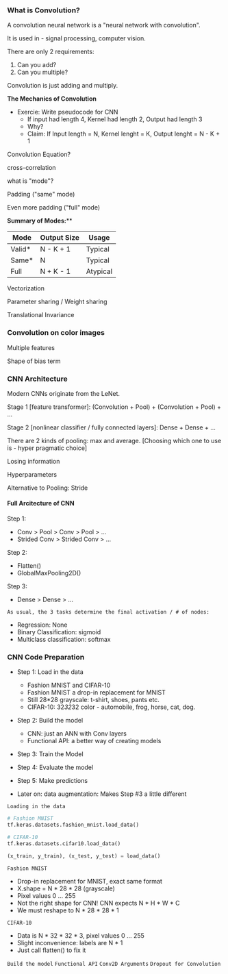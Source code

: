 ### What is Convolution?

A convolution neural network is a "neural network with convolution".

It is used in - signal processing, computer vision.

There are only 2 requirements:

1. Can you add?
2. Can you multiple?

Convolution is just adding and multiply.

**The Mechanics of Convolution**

* Exercie: Write pseudocode for CNN
  * If input had length 4, Kernel had length 2, Output had length 3
  * Why?
  * Claim: If Input length = N, Kernel lenght = K, Output lenght = N - K + 1

Convolution Equation?

cross-correlation

what is "mode"?

Padding ("same" mode)

Even more padding ("full" mode)

**Summary of Modes:****


| Mode   | Output Size | Usage    |
| ------ | ----------- | -------- |
| Valid* | N - K + 1   | Typical  |
| Same*  | N           | Typical  |
| Full   | N + K - 1   | Atypical |

Vectorization

Parameter sharing / Weight sharing

Translational Invariance

### Convolution on color images

Multiple features

Shape of bias term

### CNN Architecture

Modern CNNs originate from the LeNet.

Stage 1 [feature transformer]: (Convolution + Pool) + (Convolution + Pool) + ...

Stage 2 [nonlinear classifier / fully connected layers]: Dense + Dense + ...

There are 2 kinds of pooling: max and average. [Choosing which one to use is - hyper pragmatic choice]

Losing information

Hyperparameters

Alternative to Pooling: Stride

#### Full Arcitecture of CNN

Step 1:

* Conv > Pool > Conv > Pool > ...
* Strided Conv > Strided Conv > ...

Step 2:

* Flatten()
* GlobalMaxPooling2D()

Step 3:

* Dense > Dense > ...

`As usual, the 3 tasks determine the final activation / # of nodes:`

* Regression: None
* Binary Classification: sigmoid
* Multiclass classification: softmax

### CNN Code Preparation

* Step 1: Load in the data

  * Fashion MNIST and CIFAR-10
  * Fashion MNIST a drop-in replacement for MNIST
  * Still 28*28 grayscale: t-shirt, shoes, pants etc.
  * CIFAR-10: 32*32*32 color - automobile, frog, horse, cat, dog.
* Step 2: Build the model

  * CNN: just an ANN with Conv layers
  * Functional API: a better way of creating models
* Step 3: Train the Model
* Step 4: Evaluate the model
* Step 5: Make predictions
* Later on: data augmentation: Makes Step #3 a little different

`Loading in the data`

```python
# Fashion MNIST
tf.keras.datasets.fashion_mnist.load_data()

# CIFAR-10
tf.keras.datasets.cifar10.load_data()
```

```python
(x_train, y_train), (x_test, y_test) = load_data()
```
`Fashion MNIST`
* Drop-in replacement for MNIST, exact same format
* X.shape = N * 28 * 28 (grayscale)
* Pixel values 0 ... 255
* Not the right shape for CNN! CNN expects N * H * W * C
* We must reshape to N * 28 * 28 * 1

`CIFAR-10`
* Data is N * 32 * 32 * 3, pixel values 0 ... 255
* Slight inconvenience: labels are N * 1
* Just call flatten() to fix it

`Build the model`
`Functional API`
`Conv2D Arguments`
`Dropout for Convolution`

